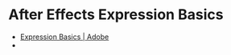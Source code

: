 # After Effects Expression Basics
- [Expression Basics | Adobe](https://helpx.adobe.com/after-effects/using/expression-basics.html)
- 